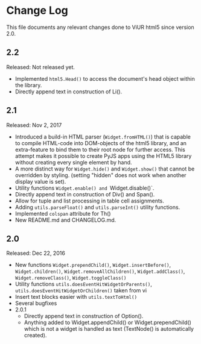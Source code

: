 # Change Log

This file documents any relevant changes done to ViUR html5 since version 2.0.

## 2.2

Released: Not released yet.

- Implemented `html5.Head()` to access the document's head object within the library.
- Directly append text in construction of Li().

## 2.1

Released: Nov 2, 2017

- Introduced a build-in HTML parser (`Widget.fromHTML()`) that is capable to compile HTML-code into DOM-objects of the html5 library, and an extra-feature to bind them to their root node for further access. This attempt makes it possible to create PyJS apps using the HTML5 library without creating every single element by hand.
- A more distinct way for `Widget.hide()` and `Widget.show()` that cannot be overridden by styling. (setting "hidden" does not work when another display value is set).
- Utility functions `Widget.enable() and `Widget.disable()`.
- Directly append text in construction of Div() and Span().
- Allow for tuple and list processing in table cell assignments.
- Adding `utils.parseFloat()` and `utils.parseInt()` utility functions.
- Implemented `colspan` attribute for Th()
- New README.md and CHANGELOG.md.

## 2.0

Released: Dec 22, 2016

- New functions `Widget.prependChild()`, `Widget.insertBefore()`, `Widget.children()`, `Widget.removeAllChildren()`,
 `Widget.addClass()`, `Widget.removeClass()`, `Widget.toggleClass()`
- Utility functions `utils.doesEventHitWidgetOrParents()`, `utils.doesEventHitWidgetOrChildren()` taken from vi
- Insert text blocks easier with `utils.textToHtml()`
- Several bugfixes
- 2.0.1
  - Directly append text in construction of Option().
  - Anything added to Widget.appendChild() or Widget.prependChild() which is not a widget is handled as text (TextNode() is automatically created).
